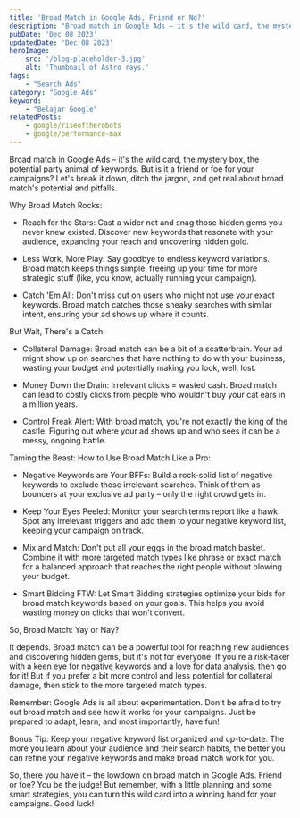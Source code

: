 ```yaml
---
title: 'Broad Match in Google Ads, Friend or No?'
description: "Broad match in Google Ads – it's the wild card, the mystery box, the potential party animal of keywords. But is it a friend or foe for your campaigns? Let's break it down, ditch the jargon, and get real about broad match's potential and pitfalls."
pubDate: 'Dec 08 2023'
updatedDate: 'Dec 08 2023'
heroImage: 
    src: '/blog-placeholder-3.jpg'
    alt: 'Thumbnail of Astro rays.'
tags: 
    - "Search Ads"
category: "Google Ads"
keyword: 
    - "Belajar Google"
relatedPosts:
    - google/riseoftherobots
    - google/performance-max
---
```


Broad match in Google Ads – it's the wild card, the mystery box, the potential party animal of keywords. But is it a friend or foe for your campaigns? Let's break it down, ditch the jargon, and get real about broad match's potential and pitfalls.

Why Broad Match Rocks:

* Reach for the Stars: Cast a wider net and snag those hidden gems you never knew existed. Discover new keywords that resonate with your audience, expanding your reach and uncovering hidden gold.

* Less Work, More Play: Say goodbye to endless keyword variations. Broad match keeps things simple, freeing up your time for more strategic stuff (like, you know, actually running your campaign).

* Catch 'Em All: Don't miss out on users who might not use your exact keywords. Broad match catches those sneaky searches with similar intent, ensuring your ad shows up where it counts.

But Wait, There's a Catch:

* Collateral Damage: Broad match can be a bit of a scatterbrain. Your ad might show up on searches that have nothing to do with your business, wasting your budget and potentially making you look, well, lost.

* Money Down the Drain: Irrelevant clicks = wasted cash. Broad match can lead to costly clicks from people who wouldn't buy your cat ears in a million years.

* Control Freak Alert: With broad match, you're not exactly the king of the castle. Figuring out where your ad shows up and who sees it can be a messy, ongoing battle.

Taming the Beast: How to Use Broad Match Like a Pro:

* Negative Keywords are Your BFFs: Build a rock-solid list of negative keywords to exclude those irrelevant searches. Think of them as bouncers at your exclusive ad party – only the right crowd gets in.

* Keep Your Eyes Peeled: Monitor your search terms report like a hawk. Spot any irrelevant triggers and add them to your negative keyword list, keeping your campaign on track.

* Mix and Match: Don't put all your eggs in the broad match basket. Combine it with more targeted match types like phrase or exact match for a balanced approach that reaches the right people without blowing your budget.

* Smart Bidding FTW: Let Smart Bidding strategies optimize your bids for broad match keywords based on your goals. This helps you avoid wasting money on clicks that won't convert.

So, Broad Match: Yay or Nay?

It depends. Broad match can be a powerful tool for reaching new audiences and discovering hidden gems, but it's not for everyone. If you're a risk-taker with a keen eye for negative keywords and a love for data analysis, then go for it! But if you prefer a bit more control and less potential for collateral damage, then stick to the more targeted match types.

Remember: Google Ads is all about experimentation. Don't be afraid to try out broad match and see how it works for your campaigns. Just be prepared to adapt, learn, and most importantly, have fun!

Bonus Tip: Keep your negative keyword list organized and up-to-date. The more you learn about your audience and their search habits, the better you can refine your negative keywords and make broad match work for you.

So, there you have it – the lowdown on broad match in Google Ads. Friend or foe? You be the judge! But remember, with a little planning and some smart strategies, you can turn this wild card into a winning hand for your campaigns. Good luck!


